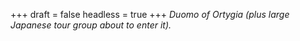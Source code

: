 
+++
draft = false
headless = true
+++
_Duomo of Ortygia (plus large Japanese tour group about to enter it)._

